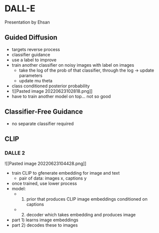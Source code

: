 # DALL-E
Presentation by Ehsan

## Guided Diffusion
- targets reverse process
- classifier guidance
- use a label to improve
- train another classifier on noisy images with label on images
	- take the log of the prob of that classifier, through the log -> update parameters
	- update mu theta
- class conditioned posterior probability
- ![[Pasted image 20220623102818.png]]
- have to train another model on top... not so good

## Classifier-Free Guidance
- no separate classifier required

## CLIP
### DALLE 2
![[Pasted image 20220623104428.png]]
- train CLIP to gfenerate embedding for image and text
	- pair of data: images x, captions y
- once trained, use lower process
- model:
	- 1) prior that produces CLIP image embeddings conditioned on captions
	- 2) decoder which takes embedding and produces image
- part 1) learns image embeddings 
- part 2) decodes these to images